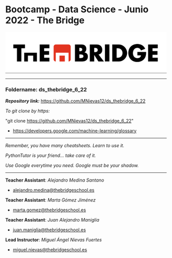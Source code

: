 # Bootcamp - Data Science - Junio 2022 - The Bridge


![The Bridge](./1-Ramp_Up/Presentaciones/img/TheBridge_logo.png)

----------

### **Foldername**: ds_thebridge_6_22

***Repository link:*** https://github.com/MNievas12/ds_thebridge_6_22

*To git clone by https:*

"git clone https://github.com/MNievas12/ds_thebridge_6_22"

- https://developers.google.com/machine-learning/glossary


---------

*Remember, you have many cheatsheets. Learn to use it.*

*PythonTutor is your friend... take care of it.*

*Use Google everytime you need. Google must be your shadow.*

---------

**Teacher Assistant**: *Alejandro Medina Santano*

- alejandro.medina@thebridgeschool.es

**Teacher Assistant**: *Marta Gómez Jiménez*

- marta.gomez@thebridgeschool.es

**Teacher Assistant**: *Juan Alejandro Maniglia*

- juan.maniglia@thebridgeschool.es

**Lead Instructor**: *Miguel Ángel Nievas Fuertes*

- miguel.nievas@thebridgeschool.es